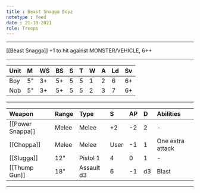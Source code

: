 ```yaml
---
title : Beast Snagga Boyz
notetype : feed
date : 21-10-2021
role: Troops
---
```


---

[[Beast Snagga]] +1 to hit against MONSTER/VEHICLE, 6++

---

| Unit | M   | WS  | BS  | S   | T   | W   | A   | Ld  | Sv  |
|:---- |:--- |:--- |:--- |:--- |:--- |:--- |:--- |:--- |:--- |
| Boy  | 5"  | 3+  | 5+  | 5   | 5   | 1   | 2   | 6   | 6+  |
| Nob  | 5"  | 3+  | 5+  | 5   | 5   | 2   | 3   | 7   | 6+  |

---

| Weapon           | Range | Type       | S    | AP  | D   | Abilities        |
|:---------------- |:----- |:---------- |:---- |:--- |:--- |:---------------- |
| [[Power Snappa]] | Melee | Melee      | +2   | -2  | 2   | -                |
| [[Choppa]]       | Melee | Melee      | User | -1  | 1   | One extra attack |
| [[Slugga]]       | 12"   | Pistol 1   | 4    | 0   | 1   | -                |
| [[Thump Gun]]    | 18"   | Assault d3 | 6    | -1  | d3  | Blast            |

---